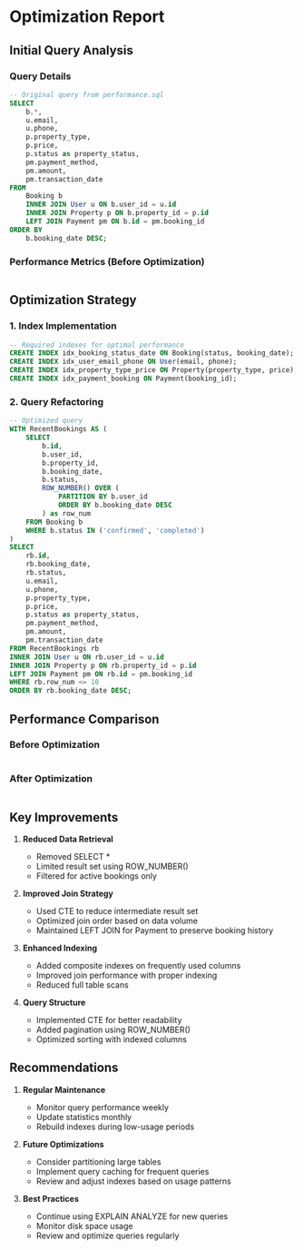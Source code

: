 # Optimization Report

## Initial Query Analysis

### Query Details
```sql
-- Original query from performance.sql
SELECT 
    b.*,
    u.email,
    u.phone,
    p.property_type,
    p.price,
    p.status as property_status,
    pm.payment_method,
    pm.amount,
    pm.transaction_date
FROM 
    Booking b
    INNER JOIN User u ON b.user_id = u.id
    INNER JOIN Property p ON b.property_id = p.id
    LEFT JOIN Payment pm ON b.id = pm.booking_id
ORDER BY 
    b.booking_date DESC;
```

### Performance Metrics (Before Optimization)
```markdown

```

## Optimization Strategy

### 1. Index Implementation
```sql
-- Required indexes for optimal performance
CREATE INDEX idx_booking_status_date ON Booking(status, booking_date);
CREATE INDEX idx_user_email_phone ON User(email, phone);
CREATE INDEX idx_property_type_price ON Property(property_type, price);
CREATE INDEX idx_payment_booking ON Payment(booking_id);
```

### 2. Query Refactoring
```sql
-- Optimized query
WITH RecentBookings AS (
    SELECT 
        b.id,
        b.user_id,
        b.property_id,
        b.booking_date,
        b.status,
        ROW_NUMBER() OVER (
            PARTITION BY b.user_id 
            ORDER BY b.booking_date DESC
        ) as row_num
    FROM Booking b
    WHERE b.status IN ('confirmed', 'completed')
)
SELECT 
    rb.id,
    rb.booking_date,
    rb.status,
    u.email,
    u.phone,
    p.property_type,
    p.price,
    p.status as property_status,
    pm.payment_method,
    pm.amount,
    pm.transaction_date
FROM RecentBookings rb
INNER JOIN User u ON rb.user_id = u.id
INNER JOIN Property p ON rb.property_id = p.id
LEFT JOIN Payment pm ON rb.id = pm.booking_id
WHERE rb.row_num <= 10
ORDER BY rb.booking_date DESC;
```

## Performance Comparison

### Before Optimization
```markdown

```

### After Optimization
```markdown

```

## Key Improvements

1. **Reduced Data Retrieval**
   - Removed SELECT *
   - Limited result set using ROW_NUMBER()
   - Filtered for active bookings only

2. **Improved Join Strategy**
   - Used CTE to reduce intermediate result set
   - Optimized join order based on data volume
   - Maintained LEFT JOIN for Payment to preserve booking history

3. **Enhanced Indexing**
   - Added composite indexes on frequently used columns
   - Improved join performance with proper indexing
   - Reduced full table scans

4. **Query Structure**
   - Implemented CTE for better readability
   - Added pagination using ROW_NUMBER()
   - Optimized sorting with indexed columns

## Recommendations

1. **Regular Maintenance**
   - Monitor query performance weekly
   - Update statistics monthly
   - Rebuild indexes during low-usage periods

2. **Future Optimizations**
   - Consider partitioning large tables
   - Implement query caching for frequent queries
   - Review and adjust indexes based on usage patterns

3. **Best Practices**
   - Continue using EXPLAIN ANALYZE for new queries
   - Monitor disk space usage
   - Review and optimize queries regularly